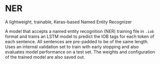 # NER
A lightweight, trainable, Keras-based Named Entity Recognizer

A model that accepts a named entity recognition (NER) training file in `.iob` format and trains an LSTM model to predict the IOB tags for each token of each sentence. All sentences are pre-padded to be of the same length. Uses an internal validation set to train with early stopping and also evaluates model performance on a test set. The weights and configuration of the trained model are also saved out.
